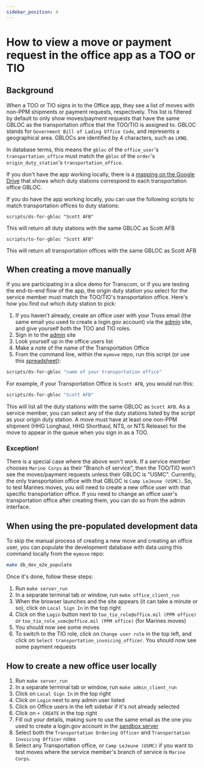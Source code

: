 ```yaml
---
sidebar_position: 4
---
```


# How to view a move or payment request in the office app as a TOO or TIO

## Background

When a TOO or TIO signs in to the Office app, they see a list of moves with non-PPM shipments or payment requests, respectively. This list is filtered by default to only show moves/payment requests that have the same GBLOC as the transportation office that the TOO/TIO is assigned to. GBLOC stands for `Government Bill of Lading Office Code`, and represents a geographical area. GBLOCs are identified by 4 characters, such as `LKNQ`.

In database terms, this means the `gbloc` of the `office_user`'s `transportation_office` must match the `gbloc` of the `order`'s `origin_duty_station`'s `transportation_office`.

If you don't have the app working locally, there is a [mapping on the Google Drive](https://docs.google.com/spreadsheets/d/1jMdHFmDbZP1CvIPQ_NYq0Fpht_svKGFRiykOgnpUZ5c/edit#gid=856605341) that shows which duty stations correspond to each transportation office GBLOC. 

If you do have the app working locally, you can use the following scripts to match transportation offices to duty stations:

```shell
scripts/ds-for-gbloc "Scott AFB"
```
This will return all duty stations with the same GBLOC as Scott AFB

```shell
scripts/to-for-gbloc "Scott AFB"
```
This will return all transportation offices with the same GBLOC as Scott AFB

## When creating a move manually

If you are participating in a slice demo for Transcom, or if you are testing the end-to-end flow of the app, the origin duty station you select for the service member must match the TOO/TIO's transportation office. Here's how you find out which duty station to pick:

1. If you haven't already, create an office user with your Truss email (the same email you used to create a login.gov account) via the [admin](https://admin.stg.move.mil) site, and give yourself both the TOO and TIO roles.
2. Sign in to the [admin](https://admin.stg.move.mil) site
3. Look yourself up in the office users list
4. Make a note of the name of the Transportation Office
5. From the command line, within the `mymove` repo, run this script (or use this [spreadsheet](https://docs.google.com/spreadsheets/d/1jMdHFmDbZP1CvIPQ_NYq0Fpht_svKGFRiykOgnpUZ5c/edit#gid=856605341)):
```sh
scripts/ds-for-gbloc "name of your transportation office"
```
For example, if your Transportation Office is `Scott AFB`, you would run this:
```sh
scripts/ds-for-gbloc "Scott AFB"
```
This will list all the duty stations with the same GBLOC as `Scott AFB`. As a service member, you can select any of the duty stations listed by the script as your origin duty station.  A move must have at least one non-PPM shipment (HHG Longhaul, HHG Shorthaul, NTS, or NTS Release) for the move to appear in the queue when you sign in as a TOO.

### Exception!
There is a special case where the above won't work. If a service member chooses `Marine Corps` as their "Branch of service", then the TOO/TIO won't see the moves/payment requests unless their GBLOC is "USMC". Currently, the only transportation office with that GBLOC is `Camp LeJeune (USMC)`. So, to test Marines moves, you will need to create a new office user with that specific transportation office. If you need to change an office user's transportation office after creating them, you can do so from the admin interface.

## When using the pre-populated development data

To skip the manual process of creating a new move and creating an office user, you can populate the development database with data using this command locally from the `mymove` repo:
```sh
make db_dev_e2e_populate
```
Once it's done, follow these steps:
1. Run `make server_run`
2. In a separate terminal tab or window, run `make office_client_run`
3. When the browser launches and the site appears (it can take a minute or so), click on `Local Sign In` in the top right
4. Click on the `Login` button next to `too_tio_role@office.mil (PPM office)` or `too_tio_role_usmc@office.mil (PPM office)` (for Marines moves)
5. You should now see some moves
6. To switch to the TIO role, click on `Change user role` in the top left, and click on `Select transportation_invoicing_officer`. You should now see some payment requests

## How to create a new office user locally

1. Run `make server_run`
2. In a separate terminal tab or window, run `make admin_client_run`
3. Click on `Local Sign In` in the top right
4. Click on `Login` next to any admin user listed
5. Click on Office users in the left sidebar if it's not already selected
6. Click on `+ CREATE` in the top right
7. Fill out your details, making sure to use the same email as the one you used to create a login.gov account in the [sandbox server](https://idp.int.identitysandbox.gov/sign_up/enter_email)
8. Select both the `Transportation Ordering Officer` and `Transportation Invoicing Officer` roles
9. Select any Transportation office, or `Camp LeJeune (USMC)` if you want to test moves where the service member's branch of service is `Marine Corps`.
